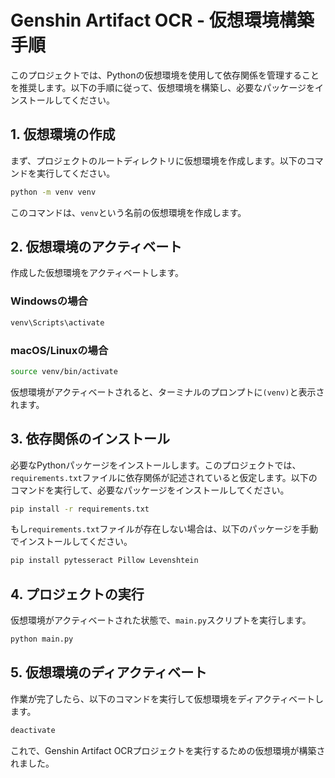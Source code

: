 # Genshin Artifact OCR - 仮想環境構築手順

このプロジェクトでは、Pythonの仮想環境を使用して依存関係を管理することを推奨します。以下の手順に従って、仮想環境を構築し、必要なパッケージをインストールしてください。

## 1. 仮想環境の作成

まず、プロジェクトのルートディレクトリに仮想環境を作成します。以下のコマンドを実行してください。

```bash
python -m venv venv
```

このコマンドは、`venv`という名前の仮想環境を作成します。

## 2. 仮想環境のアクティベート

作成した仮想環境をアクティベートします。

### Windowsの場合

```bash
venv\Scripts\activate
```

### macOS/Linuxの場合

```bash
source venv/bin/activate
```

仮想環境がアクティベートされると、ターミナルのプロンプトに`(venv)`と表示されます。

## 3. 依存関係のインストール

必要なPythonパッケージをインストールします。このプロジェクトでは、`requirements.txt`ファイルに依存関係が記述されていると仮定します。以下のコマンドを実行して、必要なパッケージをインストールしてください。

```bash
pip install -r requirements.txt
```

もし`requirements.txt`ファイルが存在しない場合は、以下のパッケージを手動でインストールしてください。

```bash
pip install pytesseract Pillow Levenshtein
```

## 4. プロジェクトの実行

仮想環境がアクティベートされた状態で、`main.py`スクリプトを実行します。

```bash
python main.py
```

## 5. 仮想環境のディアクティベート

作業が完了したら、以下のコマンドを実行して仮想環境をディアクティベートします。

```bash
deactivate
```

これで、Genshin Artifact OCRプロジェクトを実行するための仮想環境が構築されました。
